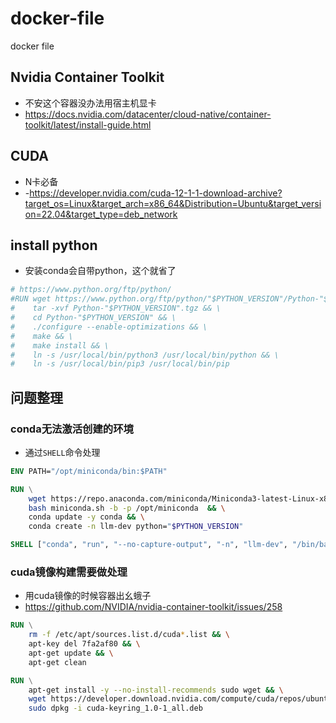 # docker-file
docker file

##  Nvidia Container Toolkit

- 不安这个容器没办法用宿主机显卡
- https://docs.nvidia.com/datacenter/cloud-native/container-toolkit/latest/install-guide.html

## CUDA
 
- N卡必备
- -https://developer.nvidia.com/cuda-12-1-1-download-archive?target_os=Linux&target_arch=x86_64&Distribution=Ubuntu&target_version=22.04&target_type=deb_network

## install python
- 安装conda会自带python，这个就省了

```dockerfile
# https://www.python.org/ftp/python/
#RUN wget https://www.python.org/ftp/python/"$PYTHON_VERSION"/Python-"$PYTHON_VERSION".tgz && \
#    tar -xvf Python-"$PYTHON_VERSION".tgz && \
#    cd Python-"$PYTHON_VERSION" && \
#    ./configure --enable-optimizations && \
#    make && \
#    make install && \
#    ln -s /usr/local/bin/python3 /usr/local/bin/python && \
#    ln -s /usr/local/bin/pip3 /usr/local/bin/pip
```

## 问题整理

### conda无法激活创建的环境

- 通过`SHELL`命令处理

```dockerfile
ENV PATH="/opt/miniconda/bin:$PATH"

RUN \
    wget https://repo.anaconda.com/miniconda/Miniconda3-latest-Linux-x86_64.sh -O miniconda.sh && \
    bash miniconda.sh -b -p /opt/miniconda  && \
    conda update -y conda && \
    conda create -n llm-dev python="$PYTHON_VERSION"

SHELL ["conda", "run", "--no-capture-output", "-n", "llm-dev", "/bin/bash", "-c"]

```

### cuda镜像构建需要做处理
- 用cuda镜像的时候容器出幺蛾子
- https://github.com/NVIDIA/nvidia-container-toolkit/issues/258

```dockerfile
RUN \
    rm -f /etc/apt/sources.list.d/cuda*.list && \
    apt-key del 7fa2af80 && \
    apt-get update && \
    apt-get clean

RUN \
    apt-get install -y --no-install-recommends sudo wget && \
    wget https://developer.download.nvidia.com/compute/cuda/repos/ubuntu2204/x86_64/cuda-keyring_1.0-1_all.deb && \
    sudo dpkg -i cuda-keyring_1.0-1_all.deb
```

